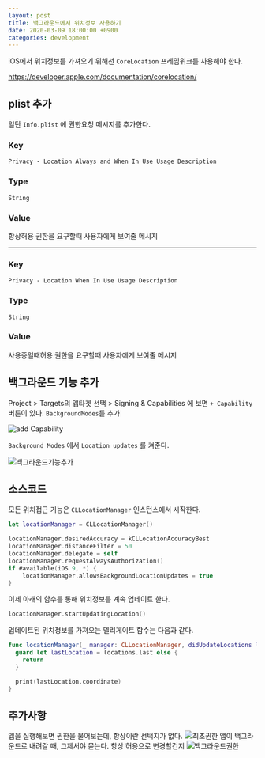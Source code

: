 ```yaml
---
layout: post
title: 백그라운드에서 위치정보 사용하기
date: 2020-03-09 18:00:00 +0900
categories: development
---
```


iOS에서 위치정보를 가져오기 위해선 `CoreLocation` 프레임워크를 사용해야 한다.

https://developer.apple.com/documentation/corelocation/

## plist 추가

일단 `Info.plist` 에 권한요청 메시지를 추가한다.

### Key
```
Privacy - Location Always and When In Use Usage Description
```
### Type
```
String
```
### Value
항상허용 권한을 요구할때 사용자에게 보여줄 메시지

---

### Key
```
Privacy - Location When In Use Usage Description
```
### Type
```
String
```
### Value
사용중일때허용 권한을 요구할때 사용자에게 보여줄 메시지

## 백그라운드 기능 추가
Project > Targets의 앱타겟 선택 > Signing & Capabilities 에 보면 `+ Capability` 버튼이 있다. `BackgroundModes`를 추가

![add Capability](./AddCapability.png)

`Background Modes` 에서 `Location updates` 를 켜준다.

![백그라운드기능추가](./BackgroundModes.png)

## 소스코드
모든 위치접근 기능은 `CLLocationManager` 인스턴스에서 시작한다.

```swift
let locationManager = CLLocationManager()

locationManager.desiredAccuracy = kCLLocationAccuracyBest
locationManager.distanceFilter = 50
locationManager.delegate = self
locationManager.requestAlwaysAuthorization()
if #available(iOS 9, *) {
    locationManager.allowsBackgroundLocationUpdates = true
}
```

이제 아래의 함수를 통해 위치정보를 계속 업데이트 한다.
```swift
locationManager.startUpdatingLocation()
```

업데이트된 위치정보를 가져오는 델리게이트 함수는 다음과 같다.
```swift
func locationManager(_ manager: CLLocationManager, didUpdateLocations locations: [CLLocation]) {
  guard let lastLocation = locations.last else {
    return
  }

  print(lastLocation.coordinate)
}
```


## 추가사항
앱을 실행해보면 권한을 물어보는데, 항상이란 선택지가 없다.
![최초권한](./permission1.PNG)
앱이 백그라운드로 내려갈 때, 그제서야 묻는다. 항상 허용으로 변경할건지
![백그라운드권한](./permission2.PNG)
